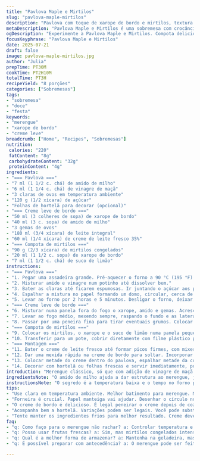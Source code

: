 ```yaml
---
title: "Pavlova Maple e Mirtilos"
slug: "pavlova-maple-mirtilos"
description: "Pavlova com toque de xarope de bordo e mirtilos, textura crocante por fora, macia por dentro. Merengue suave com mistura de amido e vinagre para estabilidade. Creme de ovos com xarope e leite, espessado no fogão, resfriado com filme plástico para evitar crosta. Compota rápida de mirtilos com xarope e limão, cozida até virar calda. Montagem alterna creme e compota dentro do merengue, final com folhas frescas. Receita adaptada para textura ideal, sabores equilibrados."
metaDescription: "Pavlova Maple e Mirtilos é uma sobremesa com crocância e suavidade. Merengue perfeito e creme leve, sabores equilibrados."
ogDescription: "Experimente a Pavlova Maple e Mirtilos. Compota deliciosa, crust de merengue. Uma mistura de texturas e sabores inigualáveis."
focusKeyphrase: "Pavlova Maple e Mirtilos"
date: 2025-07-21
draft: false
image: pavlova-maple-mirtilos.jpg
author: "Julia"
prepTime: PT30M
cookTime: PT2H10M
totalTime: PT3H
recipeYield: "8 porções"
categories: ["Sobremesas"]
tags:
- "sobremesa"
- "doce"
- "festa"
keywords:
- "merengue"
- "xarope de bordo"
- "creme leve"
breadcrumb: ["Home", "Recipes", "Sobremesas"]
nutrition: 
 calories: "220"
 fatContent: "8g"
 carbohydrateContent: "32g"
 proteinContent: "4g"
ingredients:
- "=== Pavlova ==="
- "7 ml (1 1/2 c. chá) de amido de milho"
- "6 ml (1 1/4 c. chá) de vinagre de maçã"
- "3 claras de ovos em temperatura ambiente"
- "120 g (1/2 xícara) de açúcar"
- "Folhas de hortelã para decorar (opcional)"
- "=== Creme leve de bordo ==="
- "50 ml (3 colheres de sopa) de xarope de bordo"
- "40 ml (3 c. sopa) de amido de milho"
- "3 gemas de ovos"
- "180 ml (3/4 xícara) de leite integral"
- "60 ml (1/4 xícara) de creme de leite fresco 35%"
- "=== Compota de mirtilos ==="
- "90 g (2/3 xícara) de mirtilos congelados"
- "20 ml (1 1/2 c. sopa) de xarope de bordo"
- "7 ml (1 1/2 c. chá) de suco de limão"
instructions:
- "=== Pavlova ==="
- "1. Pegar uma assadeira grande. Pré-aquecer o forno a 90 °C (195 °F). Forrar com papel manteiga. Desenhar um círculo de 18 cm no papel e virar para não ficar a tinta pra dentro."
- "2. Misturar amido e vinagre num potinho até dissolver bem."
- "3. Bater as claras até ficarem espumosas. Ir juntando o açúcar aos poucos, sem parar de bater, até formar picos firmes que não caem. Misturar o amido com vinagre delicadamente."
- "4. Espalhar a mistura no papel formando um domo, circular, cerca de 18 cm. Fazer um buraco no centro com a espátula, tipo ninho, de uns 12 cm. Usar a espátula para fazer marcas do lado de fora, de baixo pra cima, dando textura."
- "5. Levar ao forno por 2 horas e 5 minutos. Desligar o forno, deixar o pavlova lá dentro por pelo menos uma hora para esfriar devagar e não rachar. Depois tirar, deixar esfriar totalmente em temperatura ambiente até secar."
- "=== Creme leve de bordo ==="
- "6. Misturar numa panela fora do fogo o xarope, amido e gemas. Acrescentar o leite e misturar bem."
- "7. Levar ao fogo médio, mexendo sempre, raspando o fundo e as laterais até começar a engrossar. Cozinhar mais 35 segundos, tirando do fogo logo depois."
- "8. Passar por uma peneira fina para tirar eventuais grumos. Colocar num pote e cobrir com filme plástico grudado na superfície para não formar película. Deixar amornar e depois refrigerar por pelo menos 2 horas, até gelar."
- "=== Compota de mirtilos ==="
- "9. Colocar os mirtilos, o xarope e o suco de limão numa panela pequena. Levar ao fogo baixo para ferver e cozinhar por uns 6 minutos, ou até ficar com calda brilhante e concentrada."
- "10. Transferir para um pote, cobrir diretamente com filme plástico para evitar película. Esperar esfriar e deixar na geladeira por 1 hora no mínimo."
- "=== Montagem ==="
- "11. Bater o creme de leite fresco até formar picos firmes, com mixer."
- "12. Dar uma mexida rápida na creme de bordo para soltar. Incorporar o creme batido usando uma espátula, com movimentos suaves e envolventes para não perder volume."
- "13. Colocar metade do creme dentro do pavlova, espalhar metade da compota de mirtilos por cima. Repetir camada com o restante do creme e da compota."
- "14. Decorar com hortelã ou folhas frescas e servir imediatamente, porque a pavlova perde textura se ficar molhada."
introduction: "Merengue clássico, só que com adição de vinagre de maçã e alteração na quantidade de amido, para dar mais firmeza. No calor baixo, fica crocante por fora, macio e quase amanteigado por dentro. Creme de gemas com leite e xarope de bordo integra textura e sabor, cozido direto na panela, para dar consistência sem perder suavidade. A compota é básica, rápida, mistura mirtilos com limão para quebrar doçura e dar frescor, cozido até engrossar a calda. Montagem intercalada, camadas, visual. Hortelã pra cor e frescor. Podia usar fruta fresca, mas os congelados dão sabor mais intenso. Cozimento lento no forno evita rachaduras, manter temperatura baixa é essencial. Curto, prático, um doce diferente que não pesa."
ingredientsNote: "O amido de milho ajuda a dar estrutura ao merengue, junto com o vinagre que estabiliza as claras. Use claras em temperatura ambiente para melhor resultado. Açúcar refinado comum é suficiente, açúcar cristal pode demorar a dissolver. O xarope de bordo pode ser substituído por mel ou outra calda, mas muda o sabor. Na compota, o limão é fundamental para equilibrar doçura e realçar o sabor dos mirtilos. Creme de leite fresco 35% garante uma mistura leve e aerada ao ser incorporada no creme cozido, não use produtos pasteurizados para chantilly prontos, pois não batem direito. Mantenha ingredientes frios para o creme e chantilly, facilita o batimento e mantém textura. Mirtilos congelados dão sabor intenso e praticidade, mas frescos funcionam também bem. Papeis especiais, como manteiga antiaderente, facilitam remoção do pavlova sem quebrar. Pode trocar o vinagre branco por vinagre de maçã, para sabor mais sutil."
instructionsNote: "O segredo é a temperatura baixa e o tempo no forno para assar o merengue sem dourar, mantendo branco e crocante por fora. Deixar esfriar dentro do forno quente desligado evita rachaduras, paciência. O creme tem que ser cozido com cuidado, mexendo direto para evitar que grude ou coagule no fundo. Peneirar o creme evita grumos, fazendo acabamento perfeito. Resfriar coberto com filme plástico é essencial para não formar filme rígido na superfície, que dificulta a mistura depois. A compota precisa ser cozida até a calda engrossar bem, mas sem passar do ponto para não virar geleia. No uso do mixer, não bater muito a creme para não talhar. Incorporar o creme batido com suavidade, movimentos de baixo para cima para preservar leveza. Montagem última parte, na hora, para manter crocância do merengue e frescor da compota. Decoração com hortelã ou folhas verdes ideais para contraste e aroma leve."
tips:
- "Use clara em temperatura ambiente. Melhor batimento para merengue. Misture devagar o amido com vinagre. Podem fazer diferença na textura. Crocância e leveza são essenciais. Se o açúcar não estiver bem misturado, vai afetar o resultado final. Fique atento ao ponto do merengue."
- "Forneira é crucial. Papel manteiga vai ajudar. Desenhar o círculo no fundo é dica boa. Evita que o merengue escorra. Formato do pavlova vai influenciar o visual da sobremesa. Não deixe passar do tempo de forno. O controle de temperatura é importante para evitar rachaduras."
- "O creme de bordo é delicioso. É legal peneirar o creme depois de cozinhar para ficar macio. O filme plástico gruda na superfície, não deixa a película formar. Deixe esfriar para não perder a leveza do creme. Trabalho em texturas sempre gera impacto na sobremesa. Compota deve ser cozida até ficar bem concentrada."
- "Acompanha bem a hortelã. Variações podem ser legais. Você pode substituir o mirtilo por outras frutas. Mas mantenha a acidez. Limão é essencial para frescor. Não perder textura no pavlova é tão importante. Montagem é a última parte, faça na hora antes de servir."
- "Tente manter os ingredientes frios para melhor resultado. Creme deve ser incorporado devagar. Bate aqui, solta lá, assim não perde a leveza. Evite sobrecarregar o mixer. Assim, a textura vai ficar aerada. Compotas podem ser feitas com frutas variadas. Mas o ponto certo é crucial."
faq:
- "q: Como faço para o merengue não rachar? a: Controlar temperatura e tempo é fundamental. Deixe esfriar no forno desligado. Assim, evita choques térmicos. Cuidado ao montar também, se colocar muito creme, pode desmoronar."
- "q: Posso usar frutas frescas? a: Sim, mas mirtilos congelados intensificam o sabor. Fruta fresca pode ficar aguada. Adicione uma pitada de limão para equilíbrio. O ácido ajuda a realçar tudo. Cada alteração pode mudar o resultado."
- "q: Qual é a melhor forma de armazenar? a: Mantenha na geladeira, mas evite umidade. Pavlova crocante precisa ser protegida. Coloque em recipiente hermético, mas sem tampar completamente. Montagem deve ser feita antes de servir para manter a seco."
- "q: É possível preparar com antecedência? a: O merengue pode ser feito um dia antes. Mas o creme e compota, deixo para o dia. Montagem, última hora. Garanto que a crocância permanece. Assim você mantém tudo fresquinho."

---
```

